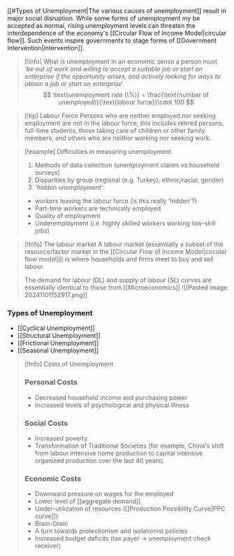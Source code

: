 [[#Types of Unemployment|The various causes of unemployment]] result in major social disruption. While some forms of unemployment my be accepted as normal, rising unemployment levels can threaten the interdependence of the economy's [[Circular Flow of Income Model|circular flow]]. Such events inspire governments to stage forms of [[Government Intervention|intervention]]. 

> [!info] What is unemployment
> In an economic sense a person must ‘*be out of work and willing to accept a suitable job or start an enterprise if the opportunity arises, and actively looking for ways to obtain a job or start an enterprise*’.
> $$
\text{unempoyment rate (\%)} = \frac{\text{number of unemployed}}{\text{labour force}}\cdot 100
>$$

> [!tip] Labour Force
> Persons who are neither employed nor seeking employment are not in the labour force; this includes retired persons, full-time students, those taking care of children or other family members, and others who are neither working nor seeking work.

> [!example] Difficulties in measuring unemployment
> 1. Methods of data collection (unemployment claims vs household surveys)
> 2. Disparities by group (regional (e.g. Turkey), ethnic/racial, gender)
> 3. '*hidden unemployment*': 
> 	- workers leaving the labour force (is this really 'hidden'?)
> 	- Part-time workers are technically employed
> 	- Quality of employment
> 	- Underemployment (i.e. highly skilled workers working low-skill jobs)

> [!Info] The labour market
> A labour market (essentially a subset of the resource/factor market in the [[Circular Flow of Income Model|circular flow model]]) is where households and firms meet to buy and sell labour.
> 
> The demand for labour (DL) and supply of labour (SL) curves are essentially identical to those from [[Microeconomics]]
> ![[Pasted image 20241101152917.png]]

### Types of Unemployment
- [[Cyclical Unemployment]]
- [[Structural Unemployment]]
- [[Frictional Unemployment]]
- [[Seasonal Unemployment]]

> [!Info] Costs of Unemployment
> ### Personal Costs
> - Decreased household income and purchasing power
> - Increased levels of psychological and physical illness
> ### Social Costs
> - Increased poverty
> - Transformation of Traditional Societies (for example, China's shift from labour intensive home production to capital intensive organized production over the last 40 years)
> ### Economic Costs
> - Downward pressure on wages for the employed
> - Lower level of [[aggregate demand]]
> - Under-utilization of resources ([[Production Possibility Curve|PPC curve]])
> - Brain-Drain
> - A turn towards protectionism and isolationist policies
> - Increased budget deficits (tax payer -> unemployment check receiver)

